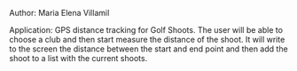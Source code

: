 Author: Maria Elena Villamil 

Application: GPS distance tracking for Golf Shoots. The user will be able to choose a club and then start measure the distance of the shoot. It will write to the screen the distance between the start and end point and then add the shoot to a list with the current shoots.
